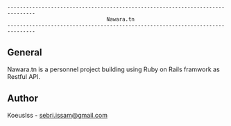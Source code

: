 ```
-------------------------------------------------------------------------------
                                Nawara.tn
-------------------------------------------------------------------------------

```
## General
Nawara.tn is a personnel project building using Ruby on Rails framwork as 
Restful API.
## Author
KoeusIss - <sebri.issam@gmail.com>
